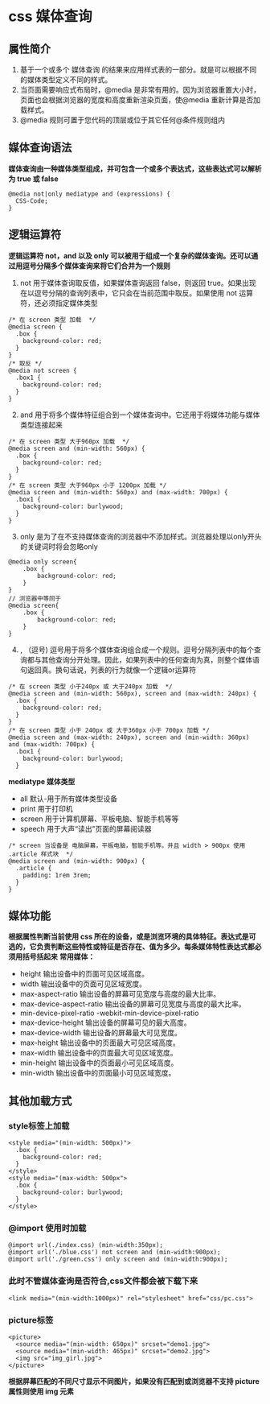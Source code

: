 # css 媒体查询

## 属性简介

1. 基于一个或多个 媒体查询 的结果来应用样式表的一部分。就是可以根据不同的媒体类型定义不同的样式。
2. 当页面需要响应式布局时，@media 是非常有用的。因为浏览器重置大小时，页面也会根据浏览器的宽度和高度重新渲染页面，使@media 重新计算是否加载样式。
3. @media 规则可置于您代码的顶层或位于其它任何@条件规则组内

## 媒体查询语法
**媒体查询由一种媒体类型组成，并可包含一个或多个表达式，这些表达式可以解析为 true 或 false**

```
@media not|only mediatype and (expressions) {
  CSS-Code;
}
```
## 逻辑运算符

**逻辑运算符 not，and 以及 only 可以被用于组成一个复杂的媒体查询。还可以通过用逗号分隔多个媒体查询来将它们合并为一个规则**

1. not 用于媒体查询取反值，如果媒体查询返回 false，则返回 true。如果出现在以逗号分隔的查询列表中，它只会在当前范围中取反。如果使用 not 运算符，还必须指定媒体类型

```
/* 在 screen 类型 加载  */
@media screen {
  .box {
    background-color: red;
  }
}
/* 取反 */
@media not screen {
  .box1 {
    background-color: red;
  }
}
```

2. and 用于将多个媒体特征组合到一个媒体查询中。它还用于将媒体功能与媒体类型连接起来

```
/* 在 screen 类型 大于960px 加载  */
@media screen and (min-width: 560px) {
  .box {
    background-color: red;
  }
}
/* 在 screen 类型 大于960px 小于 1200px 加载 */
@media screen and (min-width: 560px) and (max-width: 700px) {
  .box1 {
    background-color: burlywood;
  }
}
```

3. only 是为了在不支持媒体查询的浏览器中不添加样式。浏览器处理以only开头的关键词时将会忽略only

```
@media only screen{
    .box {
        background-color: red;
    }
}
// 浏览器中等同于
@media screen{
    .box {
        background-color: red;
    }
}
```

4. , （逗号) 逗号用于将多个媒体查询组合成一个规则。逗号分隔列表中的每个查询都与其他查询分开处理。因此，如果列表中的任何查询为真，则整个媒体语句返回真。换句话说，列表的行为就像一个逻辑or运算符
```
/* 在 screen 类型 小于240px 或 大于240px 加载  */
@media screen and (min-width: 560px), screen and (max-width: 240px) {
  .box {
    background-color: red;
  }
}
/* 在 screen 类型 小于 240px 或 大于360px 小于 700px 加载 */
@media screen and (max-width: 240px), screen and (min-width: 360px) and (max-width: 700px) {
  .box1 {
    background-color: burlywood;
  }
```

**mediatype 媒体类型**
-   all 默认-用于所有媒体类型设备
-   print 用于打印机
-   screen 用于计算机屏幕、平板电脑、智能手机等等
-   speech 用于大声“读出”页面的屏幕阅读器

```
/* screen 当设备是 电脑屏幕，平板电脑，智能手机等。并且 width > 900px 使用 .article 样式块  */
@media screen and (min-width: 900px) {
  .article {
    padding: 1rem 3rem;
  }
}
```

## 媒体功能
**根据属性判断当前使用 css 所在的设备，或是浏览环境的具体特征。表达式是可选的，它负责判断这些特性或特征是否存在、值为多少。每条媒体特性表达式都必须用括号括起来**
**常用媒体：**
- height 输出设备中的页面可见区域高度。
- width 输出设备中的页面可见区域宽度。
- max-aspect-ratio 输出设备的屏幕可见宽度与高度的最大比率。
- max-device-aspect-ratio 输出设备的屏幕可见宽度与高度的最大比率。
- min-device-pixel-ratio -webkit-min-device-pixel-ratio
- max-device-height 输出设备的屏幕可见的最大高度。
- max-device-width 输出设备的屏幕最大可见宽度。
- max-height 输出设备中的页面最大可见区域高度。
- max-width 输出设备中的页面最大可见区域宽度。
- min-height 输出设备中的页面最小可见区域高度。
- min-width 输出设备中的页面最小可见区域宽度。

## 其他加载方式
### style标签上加载
```
<style media="(min-width: 500px)">
  .box {
    background-color: red;
  }
</style>
<style media="(max-width: 500px">
  .box {
    background-color: burlywood;
  }
</style>
```

### @import 使用时加载
```
@import url(./index.css) (min-width:350px);
@import url('./blue.css') not screen and (min-width:900px);
@import url('./green.css') only screen and (min-width:900px);
```

### 此时不管媒体查询是否符合,css文件都会被下载下来
```
<link media="(min-width:1000px)" rel="stylesheet" href="css/pc.css">
```
### picture标签
```
<picture>
  <source media="(min-width: 650px)" srcset="demo1.jpg">
  <source media="(min-width: 465px)" srcset="demo2.jpg">
  <img src="img_girl.jpg">
</picture>
```
**根据屏幕匹配的不同尺寸显示不同图片，如果没有匹配到或浏览器不支持 picture 属性则使用 img 元素**

